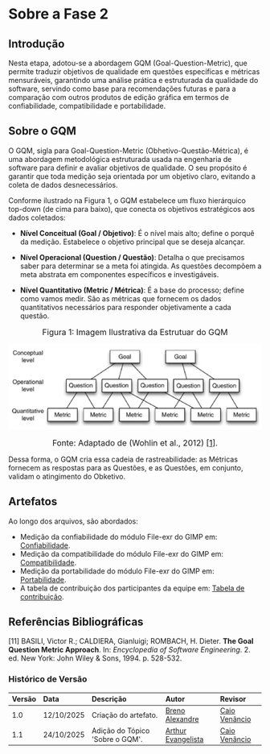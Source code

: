 # Sobre a Fase 2

## Introdução

Nesta etapa, adotou-se a abordagem GQM (Goal-Question-Metric), que permite traduzir objetivos de qualidade em questões específicas e métricas mensuráveis, garantindo uma análise prática e estruturada da qualidade do software, servindo como base para recomendações futuras e para a comparação com outros produtos de edição gráfica em termos de confiabilidade, compatibilidade e portabilidade.

## Sobre o GQM

O GQM, sigla para Goal-Question-Metric (Obhetivo-Questão-Métrica), é uma abordagem metodológica estruturada usada na engenharia de software para definir e avaliar objetivos de qualidade. O seu propósito é garantir que toda medição seja orientada por um objetivo claro, evitando a coleta de dados desnecessários.

Conforme ilustrado na Figura 1, o GQM estabelece um fluxo hierárquico top-down (de cima para baixo), que conecta os objetivos estratégicos aos dados coletados:

- **Nível Conceitual (Goal / Objetivo)**: É o nível mais alto; define o porquê da medição. Estabelece o objetivo principal que se deseja alcançar.

- **Nível Operacional (Question / Questão)**: Detalha o que precisamos saber para determinar se a meta foi atingida. As questões decompõem a meta abstrata em componentes específicos e investigáveis.

- **Nível Quantitativo (Metric / Métrica)**: É a base do processo; define como vamos medir. São as métricas que fornecem os dados quantitativos necessários para responder objetivamente a cada questão.

<font size="3"><p style="text-align: center">Figura 1: Imagem Ilustrativa da Estrutuar do GQM</p></font>

![alt text](../img/gqm.png)

<font size="3"><p style="text-align: center">Fonte: Adaptado de (Wohlin et al., 2012) [[1]](#ref-01).</p></font>

Dessa forma, o GQM cria essa cadeia de rastreabilidade: as Métricas fornecem as respostas para as Questões, e as Questões, em conjunto, validam o atingimento do Obketivo.

## Artefatos

Ao longo dos arquivos, são abordados:

- Medição da confiabilidade do módulo File-exr do GIMP em: [Confiabilidade](1-confiabilidade.md).
- Medição da compatibilidade do módulo File-exr do GIMP em: [Compatibilidade](2-compatibilidade.md).
- Medição da portabilidade do módulo File-exr do GIMP em: [Portabilidade](3-portabilidade.md).
- A tabela de contribuição dos participantes da equipe em: [Tabela de contribuição](4-tabela%20de%20contribuição.md).

## Referências Bibliográficas

<a id="ref-01"></a>[11] BASILI, Victor R.; CALDIERA, Gianluigi; ROMBACH, H. Dieter. **The Goal Question Metric Approach**. In: *Encyclopedia of Software Engineering*. 2. ed. New York: John Wiley & Sons, 1994. p. 528-532.

### **Histórico de Versão**

| Versão | Data       | Descrição                                         | Autor          | Revisor          |
| :----- | :--------- | :------------------------------------------------ | :------------- | :--------------- |
| 1.0    | 12/10/2025 | Criação do artefato. | [Breno Alexandre](https://www.github.com/brenoalexandre0) | [Caio Venâncio](https://www.github.com/caio-venancio) |
| 1.1    | 24/10/2025 | Adição do Tópico 'Sobre o GQM'. | [Arthur Evangelista](https://www.github.com/arthurevg) | [Caio Venâncio](https://www.github.com/caio-venancio) |